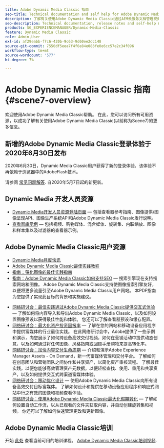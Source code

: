 ```yaml
---
title: Adobe Dynamic Media Classic 指南
seo-title: Technical documentation and self help for Adobe Dynamic Media Classic
description: 了解有关使用Adobe Dynamic Media Classic通过AEM云服务文档管理视频、流量等内容的更多信息。
seo-description: Technical documentation, release notes and self-help materials for Adobe Dynamic Media Classic, formerly Scene 7
products: SG_EXPERIENCEMANAGER/Dynamic-Media-Classic
feature: Dynamic Media Classic
role: Admin,User
exl-id: af29eabb-f7c6-420b-9c63-9d60ee2dc148
source-git-commit: 7550df5eea7f4f6e84e083fe0e6cc57e2c34f096
workflow-type: tm+mt
source-wordcount: '577'
ht-degree: 7%

---
```


# Adobe Dynamic Media Classic 指南 {#scene7-overview}

欢迎使用Adobe Dynamic Media Classic帮助。 在此，您可以访问所有可用资源，以成功了解有关使用Adobe Dynamic Media Classic(以前称为Scene7)的更多信息。

## 新增的Adobe Dynamic Media Classic登录体验于2020年6月30日发布

2020年6月30日，Dynamic Media Classic用户获得了新的登录体验，该体验不再依赖于浏览器中的AdobeFlash技术。

请参阅 [常见问题解答](new-ui-2020.md). 自2020年5月7日起的新更新。

## Dynamic Media 开发人员资源

* [Dynamic Media开发人员资源登陆页面](https://experienceleague.adobe.com/docs/dynamic-media-developer-resources.html)  — 包括查看器参考指南、图像提供/图像呈现API、图像生产系统API和Adobe Dynamic Media Classic发行说明。
* [查看器库示例](https://landing.adobe.com/zh-Hans/na/dynamic-media/ctir-2755/live-demos.html)  — 包括视频、购物媒体、混合媒体、旋转集、内联缩放、图像和样本集以及过滤器的查看器示例。

## Adobe Dynamic Media Classic用户资源

* [Dynamic Media月度快讯](dynamic-media-newsletter.md)
* [Adobe Dynamic Media Classic最佳实践教程](https://experienceleague.adobe.com/docs/experience-manager-learn/dynamic-media-classic-tutorial/overview.html)
* [指南：锐化图像的最佳实践指南](/help/assets/s7_sharpening_images.pdf)
* [指南：Adobe Dynamic Media Classic如何支持SEO](/help/assets/s7_seo.pdf)  — 搜索引擎现在支持搜索网站和图像。 Adobe Dynamic Media Classic支持使图像搜索引擎友好，以便将更多流量引至Adobe Dynamic Media Classic用户网站。 本PDF指南为您提供了实现此目标的背景和实施建议。
<!-- * [Webinar: Best Practices for Responsive Design](http://offers.adobe.com/en/na/marketing/landings/_40458_responsive_design_live_on_demand_webinar.html) - Learn practical tips on how to improve your mobile strategy. See real-world examples of responsive design in action. Create one master asset that works across multiple devices and increase mobile performance by dynamically changing the resolution of images or the orientation of images for portrait or landscape displays. Learn how to also dynamically crop, scale, or resize images. -->
* [网络研讨会：最佳实践通过Adobe Dynamic Media Classic提供交互式体验](https://seminars.adobeconnect.com/p7wb8ej3u6d/)  — 了解如何将内容导入和导出Adobe Dynamic Media Classic，以及如何设置图像预设以获得最佳性能和体验。 您还可以了解查看器预设和缓存配置。
* [网络研讨会：最大化资产投资回报率](https://adobecustomersuccess.adobeconnect.com/p5ar3hfrrec/?launcher=false&amp;fcsContent=true&amp;pbMode=normal&amp;proto=true)  — 了解在您的网站和移动设备应用程序中提供富媒体的行业最佳实践。 在此网络研讨会中，Adobe提供了一些示例和演示，向您展示了如何跨设备高效交付视频，如何在营销活动中提供动态创意，以及如何通过将任何图像、风格指南或回顾手册购物来提高转化率。
* [网络研讨会：加快内容交付生命周期](https://adobecustomersuccess.adobeconnect.com/p88ducm9pqv/)  — 介绍和演示Adobe Experience Manager Assets - On Demand，新一代富媒体管理和交付平台。 了解如何在创意团队和营销团队之间协作和共享资产，以简化资产审核流程。 了解最佳实践，以便您能够高效管理资产元数据，以便轻松查找、使用、重用和共享资产，以及如何提供交互式跨渠道富媒体体验。
* [网络研讨会：移动优化设计](https://adobecustomersuccess.adobeconnect.com/p6oqd3wydif/?launcher=false&amp;fcsContent=true&amp;pbMode=normal&amp;proto=true)  — 使用Adobe Dynamic Media Classic向所有设备高效交付目标富媒体。 了解如何设计和提供在移动设备应用程序和响应式网站中行之有效的图像和视频查看体验。
* [网络研讨会：使用Adobe Dynamic Media Classic最大化假期转化](https://adobecustomersuccess.adobeconnect.com/p32n1yr85c9/?proto=true)  — 了解如何设置自动工作流，以从已观看的文件夹获取内容，并自动创建旋转集和视频。 你还可以了解如何快速管理更改和更新图像。

## Adobe Dynamic Media Classic培训

开始 [此处](https://learning.adobe.com/catalog.html#product=adobe-scene7) 查看当前可用的培训课程。
[Adobe Dynamic Media Classic培训视频](/help/training-videos.md).
